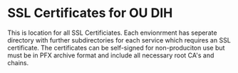 # SSL Certificates for OU DIH

This is location for all SSL Certificiates. Each envionrment has seperate directory with further subdirectories for each service which requires an SSL certificate. The certificates can be self-signed for non-produciton use but must be in PFX archive format and include all necessary root CA's and chains.
